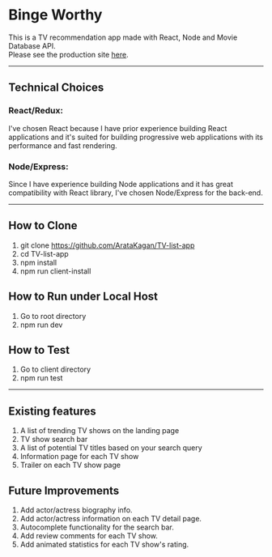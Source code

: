 # Binge Worthy 

This is a TV recommendation app made with React, Node and Movie Database API.   
Please see the production site [here](https://murmuring-dusk-88857.herokuapp.com/).
___

## Technical Choices 

### React/Redux: 

I've chosen React because I have prior experience building React applications and it's suited for building progressive web applications with its performance and fast rendering. 

### Node/Express: 

Since I have experience building Node applications and it has great compatibility with React library, I've chosen Node/Express for the back-end.  

___

## How to Clone 

1. git clone https://github.com/ArataKagan/TV-list-app
2. cd TV-list-app
3. npm install 
4. npm run client-install

## How to Run under Local Host 

1. Go to root directory 
2. npm run dev

## How to Test

1. Go to client directory
2. npm run test

___ 
## Existing features 

1. A list of trending TV shows on the landing page
2. TV show search bar 
3. A list of potential TV titles based on your search query 
4. Information page for each TV show 
5. Trailer on each TV show page 


## Future Improvements 

1. Add actor/actress biography info.
2. Add actor/actress information on each TV detail page.
3. Autocomplete functionality for the search bar.
4. Add review comments for each TV show. 
5. Add animated statistics for each TV show's rating.


